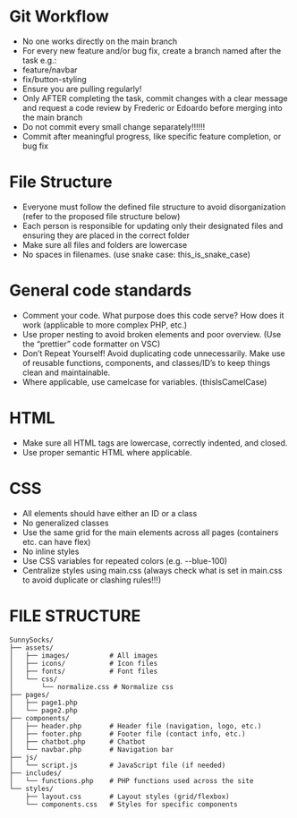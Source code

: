 # Git Workflow 

- No one works directly on the main branch
- For every new feature and/or bug fix, create a branch named after the task e.g.:
- feature/navbar
- fix/button-styling
- Ensure you are pulling regularly!
- Only AFTER completing the task, commit changes with a clear message and request a code review by Frederic or Edoardo before merging into the main branch
- Do not commit every small change separately!!!!!!
- Commit after meaningful progress, like specific feature completion, or bug fix

# File Structure

- Everyone must follow the defined file structure to avoid disorganization (refer to the proposed file structure below)
- Each person is responsible for updating only their designated files and ensuring they are placed in the correct folder
- Make sure all files and folders are lowercase
- No spaces in filenames. (use snake case: this_is_snake_case)

# General code standards 

- Comment your code. What purpose does this code serve? How does it work (applicable to more complex PHP, etc.)
- Use proper nesting to avoid broken elements and poor overview. (Use the “prettier” code formatter on VSC)
- Don’t Repeat Yourself! Avoid duplicating code unnecessarily. Make use of reusable functions, components, and classes/ID’s to keep things clean and maintainable.
- Where applicable, use camelcase for variables. (thisIsCamelCase)

# HTML 

- Make sure all HTML tags are lowercase, correctly indented, and closed.
- Use proper semantic HTML where applicable.

# CSS 

- All elements should have either an ID or a class
- No generalized classes
- Use the same grid for the main elements across all pages (containers etc. can have flex)
- No inline styles
- Use CSS variables for repeated colors (e.g. --blue-100)
- Centralize styles using main.css (always check what is set in main.css to avoid duplicate or clashing rules!!!)

# FILE STRUCTURE 

``` 
SunnySocks/ 
├── assets/ 
│   ├── images/          # All images 
│   ├── icons/           # Icon files 
│   ├── fonts/           # Font files 
│   └── css/
│       └── normalize.css # Normalize css 
├── pages/ 
│   ├── page1.php 
│   └── page2.php 
├── components/ 
│   ├── header.php       # Header file (navigation, logo, etc.) 
│   ├── footer.php       # Footer file (contact info, etc.) 
│   ├── chatbot.php      # Chatbot 
│   └── navbar.php       # Navigation bar 
├── js/ 
│   └── script.js        # JavaScript file (if needed) 
├── includes/ 
│   └── functions.php    # PHP functions used across the site 
└── styles/ 
    ├── layout.css       # Layout styles (grid/flexbox) 
    └── components.css   # Styles for specific components
```
